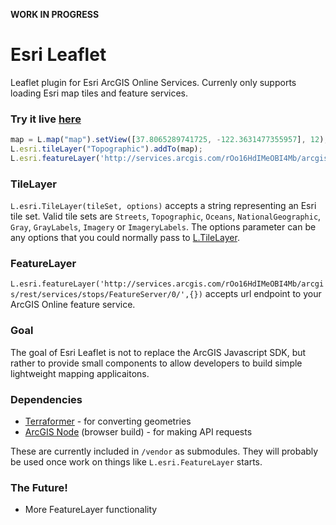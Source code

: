 **WORK IN PROGRESS**

# Esri Leaflet

Leaflet plugin for Esri ArcGIS Online Services. Currenly only supports loading Esri map tiles and feature services.

### Try it live [here](http://esri.github.com/esri-leaflet/demo/index.html)

```js
map = L.map("map").setView([37.8065289741725, -122.3631477355957], 12);
L.esri.tileLayer("Topographic").addTo(map);
L.esri.featureLayer('http://services.arcgis.com/rOo16HdIMeOBI4Mb/arcgis/rest/services/stops/FeatureServer/0/',{}).addTo(map);
```

### TileLayer

`L.esri.TileLayer(tileSet, options)` accepts a string representing an Esri tile set. Valid tile sets are `Streets`, `Topographic`, `Oceans`, `NationalGeographic`, `Gray`, `GrayLabels`, `Imagery` or `ImageryLabels`. The options parameter can be any options that you could normally pass to [L.TileLayer](http://leafletjs.com/reference.html#tilelayer).

### FeatureLayer

`L.esri.featureLayer('http://services.arcgis.com/rOo16HdIMeOBI4Mb/arcgis/rest/services/stops/FeatureServer/0/',{})` accepts url endpoint to your ArcGIS Online feature service.

### Goal

The goal of Esri Leaflet is not to replace the ArcGIS Javascript SDK, but rather to provide small components to allow developers to build simple lightweight mapping applicaitons.

### Dependencies

* [Terraformer](https://github.com/esri/Terraformer) - for converting geometries
* [ArcGIS Node](https://github.com/ArcGIS/arcgis-node) (browser build) - for making API requests

These are currently included in `/vendor` as submodules. They will probably be used once work on things like `L.esri.FeatureLayer` starts.

### The Future!
* More FeatureLayer functionality
